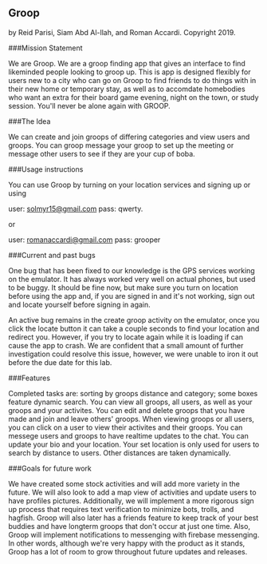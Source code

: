 ## Groop 
by Reid Parisi, Siam Abd Al-llah, and Roman Accardi.  Copyright 2019.

###Mission Statement

We are Groop. We are a groop finding app that gives an interface to find likeminded people looking to groop up. This is app is designed flexibly
for users new to a city who can go on Groop to find friends to do things with in their new home or temporary stay, as well as to accomdate
homebodies who want an extra for their board game evening, night on the town, or study session. You'll never be alone again with GROOP.

###The Idea

We can create and join groops of differing categories and view users and groops. You can groop message your groop to set up the meeting
or message other users to see if they are your cup of boba.

###Usage instructions

You can use Groop by turning on your location services and signing up or using

user: solmyr15@gmail.com pass: qwerty.

or

user: romanaccardi@gmail.com pass: grooper

###Current and past bugs

One bug that has been fixed to our knowledge is the GPS services working on the emulator. It has always worked very well on actual phones, but 
used to be buggy. It should be fine now, but make sure you turn on location before using the app and, if you are signed in and it's not working,
sign out and locate yourself before signing in again.

An active bug remains in the create groop activity on the emulator, once you click the locate
button it can take a couple seconds to find your location and redirect you. However, if you try to locate again while it is loading if can cause the
app to crash.  We are confident that a small amount of further investigation could resolve this issue, however, we were unable to iron it out before
the due date for this lab.

###Features

Completed tasks are: sorting by groops distance and category; some boxes feature dynamic search. You can view all groops, all users, as well as your groops
and your activites. You can edit and delete groops that you have made and join and leave others' groops. When viewing groops or all users, you can
click on a user to view their activites and their groops. You can messege users and groops to have realtime updates to the chat. You can
update your bio and your location. Your set location is only used for users to search by distance to users. Other distances are taken dynamically.

###Goals for future work

We have created some stock activities and will add more variety in the future. We will also look to add a map view of activities
and update users to have profiles pictures. Additionally, we will implement a more rigorous sign up process that requires text verification to minimize
bots, trolls, and hagfish. Groop will also later has a friends feature to keep track of your best buddies and have longterm groops that don't occur
at just one time. Also, Groop will implement notifications to messenging with firebase messenging.  In other words, although we're very happy with
the product as it stands, Groop has a lot of room to grow throughout future updates and releases.